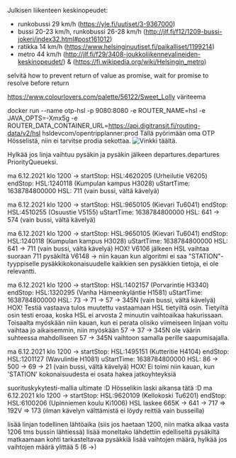 Julkisen liikenteen keskinopeudet:

-   runkobussi 29 km/h (https://yle.fi/uutiset/3-9367000)
-   bussi 20-23 km/h, runkobussi 26-28 km/h (http://jlf.fi/f12/1209-bussi-jokeri/index32.html#post161012)
-   ratikka 14 km/h (https://www.helsinginuutiset.fi/paikalliset/1199214)
-   metro 44 km/h (http://jlf.fi/f29/3408-joukkoliikennevalineiden-keskinopeudet/) & (https://fi.wikipedia.org/wiki/Helsingin_metro)

selvitä how to prevent return of value as promise, wait for promise to resolve before return

https://www.colourlovers.com/palette/56122/Sweet_Lolly väriteema

docker run --name otp-hsl -p 9080:8080 -e ROUTER_NAME=hsl -e JAVA_OPTS=-Xmx5g -e ROUTER_DATA_CONTAINER_URL=https://api.digitransit.fi/routing-data/v2/hsl hsldevcom/opentripplanner:prod
Tällä pyörimään oma OTP Hösselistä, niin ei tarvitse prodia sekottaa. ![Vinkki täältä.](https://digitransit.fi/en/developers/architecture/x-apis/1-routing-api/)

Hylkää jos linja vaihtuu pysäkin ja pysäkin jälkeen
departures.departures PriorityQueueksi.

ma 6.12.2021 klo 1200 ->
startStop: HSL:4620205 (Urheilutie V6205)
endStop: HSL:1240118 (Kumpulan kampus H3028)
uStartTime: 1638784800000
HSL: 711 (vain bussi, vältä kävelyä)

ma 6.12.2021 klo 1200 ->
startStop: HSL:9650105 (Kievari Tu6041)
endStop: HSL:4510255 (Osuustie V5155)
uStartTime: 1638784800000
HSL: 641 -> 574 (vain bussi, vältä kävelyä)

ma 6.12.2021 klo 1200 ->
startStop: HSL:9650105 (Kievari Tu6041)
endStop: HSL:1240118 (Kumpulan kampus H3028)
uStartTime: 1638784800000
HSL: 641 -> 711 (vain bussi, vältä kävelyä)
HOX! V6106 jälkeen HSL vaihtaa suoraan 711 pysäkiltä V6148 -> niin kauan kun algoritmi ei saa "STATION"-tyyppiselle pysäkkikokonaisuudelle kaikkien sen pysäkkien tietoja, ei ole relevantti.

ma 6.12.2021 klo 1200 ->
startStop: HSL:1402157 (Porvarintie H3340)
endStop: HSL:1320295 (Vanha Hämeenkyläntie H1581)
uStartTime: 1638784800000
HSL: 73 -> 71 -> 57 -> 345N (vain bussi, vältä kävelyä)
HOX! Testiä vastaava tulos muutettu vastaamaan HSL tietyiltä osin. Tietyiltä osin testi eroaa, koska HSL ei arvosta 2 minuutin vaihtoaikaa hakurissaan. Toisaalta myöskään niin kauan, kun ei perata olisiko viimeiseen linjaan voitu vaihtaa jo aikaisemmin, niin myöskään 57 -> 37 -> 345N ole väärin suhteessa mahdolliseen 57 -> 345N vaihtoon samalla perille saapumisajalla.

ma 6.12.2021 klo 1200 ->
startStop: HSL:1495151 (Kutteritie H4104)
endStop: HSL:1201127 (Wavulintie H1081)
uStartTime: 1638784800000
HSL: 86 -> 500 -> 69 -> 21 (vain bussi, vältä kävelyä)
HOX! Ei toimi niin kauan, kun 'STATION' kokonaisuudesta ei osata hakea jatkoyhteyksiä

suorituskykytesti-mallia ultimate :D Hösselikin laski aikansa tätä :D
ma 6.12.2021 klo 1200 ->
startStop: HSL:9620109 (Kellokoski Tu6201)
endStop: HSL:6100206 (Upinniemen koulu Ki1006)
HSL laskee 665K -> 641 -> 717 => 192V => 173 (ilman kävelyn välttämistä ei löydy reittiä vain busseilla)

lisää linjan todellinen lähtöaika (siis jos haetaan 1200, niin matka alkaa vasta 1206 tms bussin lähtiessä)
lisää moneltako lähdettiin edelliseltä pysäkiltä matkaamaan kohti tarkasteltavaa pysäkkiä
lisää vaihtojen määrä, hylkää jos vaihtojen määrä ylittää 5 (6 ->)

